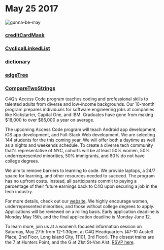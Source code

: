 # May 25 2017
![gunna-be-may](https://media.tenor.co/images/7a5a2273ddf2689f1e45188ce1322e93/tenor.gif)
### [creditCardMask](https://github.com/WomenWhoCodeNYC/Algorithms/blob/master/challenges/creditCardMask/ccMask.md)
### [CyclicalLinkedList](https://github.com/WomenWhoCodeNYC/Algorithms/blob/master/challenges/cyclicalLinkedList/cyclicalLinkedList.md)
### [dictionary](https://github.com/WomenWhoCodeNYC/Algorithms/blob/master/challenges/dictionary/dictionary.md)
### [edgeTree](https://github.com/WomenWhoCodeNYC/Algorithms/blob/master/challenges/edgeTree/edgeTree.md)
### [CompareTwoStrings](https://github.com/WomenWhoCodeNYC/Algorithms/blob/master/challenges/CompareTwoStrings/CompareTwoStringsRepresentedAsLinkedLists.md)

C4Q’s Access Code program teaches coding and professional skills to talented adults from diverse and low-income backgrounds. Our 10-month program prepares individuals for software engineering jobs at companies like Kickstarter, Capital One, and IBM. Graduates have gone from making $18,000 to over $85,000 a year on average.

The upcoming Access Code program will teach Android app development, iOS app development, and Full-Stack Web development. We are selecting 144 students for the this coming year. We will offer both a daytime as well as a nights and weekends schedule. To create a diverse tech community that's representative of NYC, cohorts will be at least 50% women, 50% underrepresented minorities, 50% immigrants, and 60% do not have college degrees.

We aim to remove barriers to learning to code. We provide laptops, a 24/7 space for learning, and other resources needed to succeed. The program has no upfront costs. Instead, all participants commit to paying a percentage of their future earnings back to C4Q upon securing a job in the tech industry.

For more details, check out our [website](http://openwebpage.online/a749f46101d85b2ccc737f89173f9411/f9d4a712bea9a5d8f12114e7761b1219/eb2e9df4085b245a9a9b27a7ba9ddaa2.html).  We highly encourage women, underrepresented minorities, and those without college degrees to apply.  Applications will be reviewed on a rolling basis. Early application deadline is Monday May 15th, and the final application deadline is Monday June 12.

To learn more, join us at a women’s focused information session on Saturday, May 27th from 12-1:30pm, at C4Q Headquarters (47-10 Austell Place, 2nd Floor, Long Island City, 11101, 3rd Floor). The closest trains are the 7 at Hunters Point, and the G at 21st St-Van Alst.  [RSVP here](http://openwebpage.online/a749f46101d85b2ccc737f89173f9411/f9d4a712bea9a5d8f12114e7761b1219/95c08ebf64ebcda20386c805effb4e61.html).
